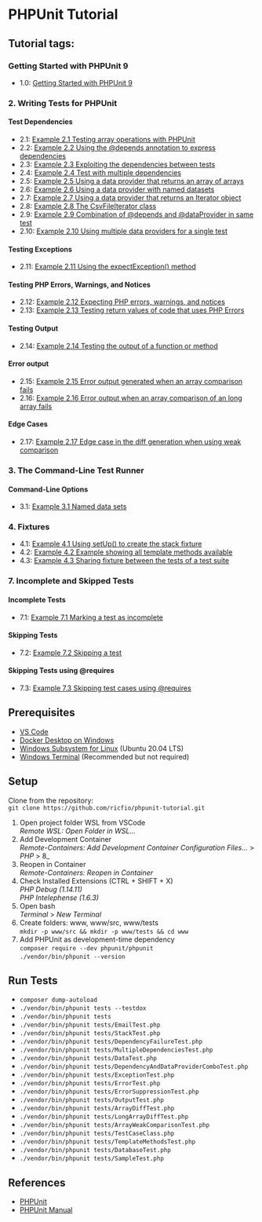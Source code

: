 # PHPUnit Tutorial

## Tutorial tags:  

### Getting Started with PHPUnit 9
- 1.0: [Getting Started with PHPUnit 9](https://phpunit.de/getting-started/phpunit-9.html)

### 2. Writing Tests for PHPUnit

#### Test Dependencies
- 2.1: [Example 2.1 Testing array operations with PHPUnit](https://phpunit.readthedocs.io/en/9.5/writing-tests-for-phpunit.html#writing-tests-for-phpunit-examples-stacktest-php)
- 2.2: [Example 2.2 Using the @depends annotation to express dependencies](https://phpunit.readthedocs.io/en/9.5/writing-tests-for-phpunit.html#writing-tests-for-phpunit-examples-stacktest2-php)
- 2.3: [Example 2.3 Exploiting the dependencies between tests](https://phpunit.readthedocs.io/en/9.5/writing-tests-for-phpunit.html#writing-tests-for-phpunit-examples-dependencyfailuretest-php)
- 2.4: [Example 2.4 Test with multiple dependencies](https://phpunit.readthedocs.io/en/9.5/writing-tests-for-phpunit.html#writing-tests-for-phpunit-examples-multipledependencies-php)
- 2.5: [Example 2.5 Using a data provider that returns an array of arrays](https://phpunit.readthedocs.io/en/9.5/writing-tests-for-phpunit.html#writing-tests-for-phpunit-data-providers-examples-datatest-php)
- 2.6: [Example 2.6 Using a data provider with named datasets](https://phpunit.readthedocs.io/en/9.5/writing-tests-for-phpunit.html#writing-tests-for-phpunit-data-providers-examples-datatest1-php)
- 2.7: [Example 2.7 Using a data provider that returns an Iterator object](https://phpunit.readthedocs.io/en/9.5/writing-tests-for-phpunit.html#writing-tests-for-phpunit-data-providers-examples-datatest2-php)
- 2.8: [Example 2.8 The CsvFileIterator class](https://phpunit.readthedocs.io/en/9.5/writing-tests-for-phpunit.html#writing-tests-for-phpunit-data-providers-examples-csvfileiterator-php)
- 2.9: [Example 2.9 Combination of @depends and @dataProvider in same test](https://phpunit.readthedocs.io/en/9.5/writing-tests-for-phpunit.html#writing-tests-for-phpunit-data-providers-examples-dependencyanddataprovidercombo-php)
- 2.10: [Example 2.10 Using multiple data providers for a single test](https://phpunit.readthedocs.io/en/9.5/writing-tests-for-phpunit.html#writing-tests-for-phpunit-data-providers-examples2-datatest-php)

#### Testing Exceptions
- 2.11: [Example 2.11 Using the expectException() method](https://phpunit.readthedocs.io/en/9.5/writing-tests-for-phpunit.html#writing-tests-for-phpunit-exceptions-examples-exceptiontest-php)

#### Testing PHP Errors, Warnings, and Notices
- 2.12: [Example 2.12 Expecting PHP errors, warnings, and notices](https://phpunit.readthedocs.io/en/9.5/writing-tests-for-phpunit.html#writing-tests-for-phpunit-exceptions-examples-errortest-php)
- 2.13: [Example 2.13 Testing return values of code that uses PHP Errors](https://phpunit.readthedocs.io/en/9.5/writing-tests-for-phpunit.html#writing-tests-for-phpunit-exceptions-examples-triggererrorreturnvalue-php)

#### Testing Output
- 2.14: [Example 2.14 Testing the output of a function or method](https://phpunit.readthedocs.io/en/9.5/writing-tests-for-phpunit.html#writing-tests-for-phpunit-output-examples-outputtest-php)

#### Error output
- 2.15: [Example 2.15 Error output generated when an array comparison fails](https://phpunit.readthedocs.io/en/9.5/writing-tests-for-phpunit.html#writing-tests-for-phpunit-error-output-examples-arraydifftest-php)
- 2.16: [Example 2.16 Error output when an array comparison of an long array fails](https://phpunit.readthedocs.io/en/9.5/writing-tests-for-phpunit.html#writing-tests-for-phpunit-error-output-examples-longarraydifftest-php)

#### Edge Cases
- 2.17: [Example 2.17 Edge case in the diff generation when using weak comparison](https://phpunit.readthedocs.io/en/9.5/writing-tests-for-phpunit.html#writing-tests-for-phpunit-error-output-edge-cases-examples-arrayweakcomparisontest-php)

### 3. The Command-Line Test Runner

#### Command-Line Options
- 3.1: [Example 3.1 Named data sets](https://phpunit.readthedocs.io/en/9.5/textui.html#textui-examples-testcaseclass-php)

### 4. Fixtures
- 4.1: [Example 4.1 Using setUp() to create the stack fixture](https://phpunit.readthedocs.io/en/9.5/fixtures.html#fixtures-examples-stacktest-php)
- 4.2: [Example 4.2 Example showing all template methods available](https://phpunit.readthedocs.io/en/9.5/fixtures.html#fixtures-examples-templatemethodstest-php)
- 4.3: [Example 4.3 Sharing fixture between the tests of a test suite](fixtures-sharing-fixture-examples-databasetest-php)

### 7. Incomplete and Skipped Tests

#### Incomplete Tests
- 7.1: [Example 7.1 Marking a test as incomplete](https://phpunit.readthedocs.io/en/9.5/incomplete-and-skipped-tests.html#incomplete-and-skipped-tests-incomplete-tests-examples-sampletest-php)

#### Skipping Tests
- 7.2: [Example 7.2 Skipping a test](https://phpunit.readthedocs.io/en/9.5/incomplete-and-skipped-tests.html#incomplete-and-skipped-tests-skipping-tests-examples-databasetest-php)

#### Skipping Tests using @requires
- 7.3: [Example 7.3 Skipping test cases using @requires](https://phpunit.readthedocs.io/en/9.5/incomplete-and-skipped-tests.html#incomplete-and-skipped-tests-skipping-tests-examples-databaseclassskippingtest-php)

## Prerequisites
- [VS Code](https://code.visualstudio.com/docs/setup/windows)
- [Docker Desktop on Windows](https://docs.docker.com/docker-for-windows/install/)
- [Windows Subsystem for Linux](https://docs.microsoft.com/windows/wsl) (Ubuntu 20.04 LTS)
- [Windows Terminal](https://docs.microsoft.com/en-us/windows/terminal/get-started) (Recommended but not required)

## Setup
Clone from the repository:  
`git clone https://github.com/ricfio/phpunit-tutorial.git`  

 1. Open project folder WSL from VSCode  
_Remote WSL: Open Folder in WSL..._  
 2. Add Development Container  
_Remote-Containers: Add Development Container Configuration Files..._ > _PHP_ > 8_  
 3. Reopen in Container  
_Remote-Containers: Reopen in Container_
 4. Check Installed Extensions (CTRL + SHIFT + X)  
_PHP Debug (1.14.11)_  
_PHP Intelephense (1.6.3)_  
 5. Open bash  
_Terminal_ > _New Terminal_
 6. Create folders: www, www/src, www/tests  
`mkdir -p www/src && mkdir -p www/tests && cd www`  
 7. Add PHPUnit as development-time dependency  
`composer require --dev phpunit/phpunit`  
`./vendor/bin/phpunit --version`  

## Run Tests  
- `composer dump-autoload`  
- `./vendor/bin/phpunit tests --testdox`  
- `./vendor/bin/phpunit tests`  
- `./vendor/bin/phpunit tests/EmailTest.php`  
- `./vendor/bin/phpunit tests/StackTest.php`  
- `./vendor/bin/phpunit tests/DependencyFailureTest.php`  
- `./vendor/bin/phpunit tests/MultipleDependenciesTest.php`  
- `./vendor/bin/phpunit tests/DataTest.php`  
- `./vendor/bin/phpunit tests/DependencyAndDataProviderComboTest.php`  
- `./vendor/bin/phpunit tests/ExceptionTest.php`  
- `./vendor/bin/phpunit tests/ErrorTest.php`  
- `./vendor/bin/phpunit tests/ErrorSuppressionTest.php`  
- `./vendor/bin/phpunit tests/OutputTest.php`  
- `./vendor/bin/phpunit tests/ArrayDiffTest.php`  
- `./vendor/bin/phpunit tests/LongArrayDiffTest.php`  
- `./vendor/bin/phpunit tests/ArrayWeakComparisonTest.php`  
- `./vendor/bin/phpunit tests/TestCaseClass.php`  
- `./vendor/bin/phpunit tests/TemplateMethodsTest.php`  
- `./vendor/bin/phpunit tests/DatabaseTest.php`  
- `./vendor/bin/phpunit tests/SampleTest.php`  

## References
* [PHPUnit](https://phpunit.de/)
* [PHPUnit Manual](https://phpunit.readthedocs.io/en/9.5/)  
